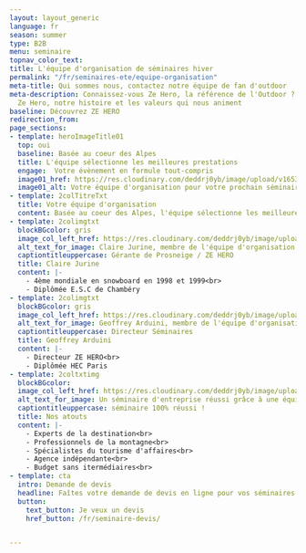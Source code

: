 ```yaml
---
layout: layout_generic
language: fr
season: summer
type: B2B
menu: seminaire
topnav_color_text: 
title: L'équipe d'organisation de séminaires hiver
permalink: "/fr/seminaires-ete/equipe-organisation"
meta-title: Qui sommes nous, contactez notre équipe de fan d'outdoor
meta-description: Connaissez-vous Ze Hero, la référence de l'Outdoor ? Découvrez l'équipe
  Ze Hero, notre histoire et les valeurs qui nous animent
baseline: Découvrez ZE HERO
redirection_from:
page_sections:
- template: heroImageTitle01
  top: oui
  baseline: Basée au coeur des Alpes
  title: L'équipe sélectionne les meilleures prestations
  engage:  Votre évènement en formule tout-compris
  image01_href: https://res.cloudinary.com/deddrj0yb/image/upload/v1653030735/website/Seminaires/hiver/IMG_1450.jpg
  image01_alt: Votre équipe d'organisation pour votre prochain séminaire d'entreprise
- template: 2colTitreTxt
  title: Votre équipe d'organisation
  content: Basée au coeur des Alpes, l'équipe sélectionne les meilleures prestations pour votre événement et propose une formule tout-compris (hébergement, activités et visites, transferts).
- template: 2colimgtxt
  blockBGcolor: gris
  image_col_left_href: https://res.cloudinary.com/deddrj0yb/image/upload/v1653490111/website/global/staff/claire.jpg
  alt_text_for_image: Claire Jurine, membre de l'équipe d'organisation des séminaires d'entreprise
  captiontitleuppercase: Gérante de Prosneige / ZE HERO
  title: Claire Jurine
  content: |- 
    - 4ème mondiale en snowboard en 1998 et 1999<br>
    - Diplômée E.S.C de Chambéry
- template: 2colimgtxt
  blockBGcolor: gris
  image_col_left_href: https://res.cloudinary.com/deddrj0yb/image/upload/v1638866559/website/global/staff/20211117_capsule_photo_profil_v0.2_GA_rzdl4o.png
  alt_text_for_image: Geoffrey Arduini, membre de l'équipe d'organisation des séminaires d'entreprise
  captiontitleuppercase: Directeur Séminaires
  title: Geoffrey Arduini
  content: |- 
    - Directeur ZE HERO<br>
    - Diplômée HEC Paris
- template: 2coltxtimg
  blockBGcolor: 
  image_col_left_href: https://res.cloudinary.com/deddrj0yb/image/upload/v1650903071/website/Seminaires/ian-stauffer-bH7kZ0yazB0-unsplash.jpg
  alt_text_for_image: Un séminaire d'entreprise réussi grâce à une équipe d'organisation performante
  captiontitleuppercase: séminaire 100% réussi !
  title: Nos atouts
  content: |- 
    - Experts de la destination<br>
    - Professionnels de la montagne<br>
    - Spécialistes du tourisme d'affaires<br>
    - Agence indépendante<br>
    - Budget sans itermédiaires<br>
- template: cta
  intro: Demande de devis
  headline: Faîtes votre demande de devis en ligne pour vos séminaires hiver ou été
  button:
    text_button: Je veux un devis
    href_button: /fr/seminaire-devis/


---
```

